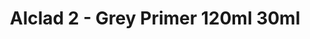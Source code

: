 ---
layout: product
title: "Alclad 2 - Grey Primer 120ml 30ml"
price: "TBA" 
desc: "Metalizer boja"
img_path: "/assets/img/ALC302.webp"
brand: "N/A"
available: false
special_offer: false
new: false
soon: false
cat: "040000"
subcat: "040300"
subsubcat: "0N/A"
sifra: "ALC302"
popular: false
spec: false
---
